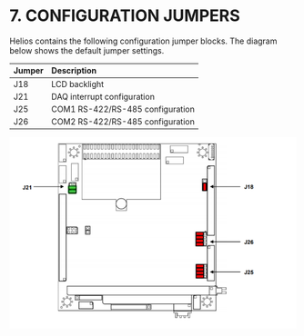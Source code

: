 # 7. CONFIGURATION JUMPERS

Helios contains the following configuration jumper blocks. The diagram below shows the default jumper settings.

| Jumper | Description |
| :--- | :--- |
| J18 | LCD backlight |
| J21 | DAQ interrupt configuration |
| J25 | COM1 RS-422/RS-485 configuration |
| J26 | COM2 RS-422/RS-485 configuration |

![](../../../.gitbook/assets/18%20%282%29.png)



